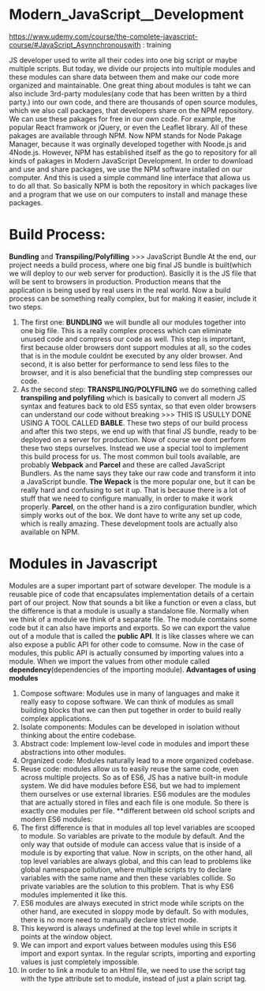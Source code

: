 # Modern_JavaScript__Development
https://www.udemy.com/course/the-complete-javascript-course/#JavaScript_Asynnchronouswith  : training

JS developer used to write all their codes into one big script  or maybe multiple scripts. But today, we divide our projects into multiple modules and these modules can share data between them and make our code more organized and maintainable.
One great thing about modules is taht we can also include 3rd-party modules(any code that has been written by a third party.) into our own code, and there are thousands of open source modules, which we also call packages, that developers share on the NPM repository. We can use these pakages for free in our own code.
For example, the popular React framwork or jQuery, or even the Leaflet library. All of these pakages are available through NPM. Now NPM stands for Node Pakage Manager, because it was orginally developed together with Noode.js and 4Node.js. However, NPM has established itself as the go to repository for all kinds of pakages in Modern JavaScript Development.
In order to download and use and share packages, we use the NPM software installed on our computer. And this is used a simple command line interface that allowa us to do all that.
So basically NPM is both the repository in which packages live and a program that we use on our computers to install and manage these packages.
# Build Process:
**Bundling** and **Transpiling/Polyfilling** >>> JavaScript Bundle
 At the end, our project needs a build process, where one big final JS bundle is built(which we will deploy to our web server for production). Basiclly it is the JS file that will be sent to browsers in production. Production means that the application is being used by real users in the real world. Now a build process can be something really complex, but for making it easier, include it two steps.
1. The first one: **BUNDLING** we will bundle all our modules together into one big file.
This is a really complex process which can eliminate unused code and compress our code as well. This step is imprortant, first because older browsers dont support modules at all, so the codes that is in the module couldnt be executed by any older browser. And second, it is also better for performance to send less files to the browser, and it is also beneficial that the bundling step compresses our code. 
2. As the second step: **TRANSPILING/POLYFILING** we do something called **transpiling and polyfiling** which is basically to convert all modern JS syntax and features back to old ES5 syntax, so that even older browsers can understand our code without breaking >>> THIS IS USULLY DONE USING A TOOL CALLED **BABLE**.
These two steps of our build process and after this two steps, we end up with that final JS bundle, ready to be deployed on a server for production. Now of course we dont perform these two steps ourselves. Instead we use a special tool to implement this build process for us.
The most common buil tools available, are probably **Webpack** and **Parcel** and these are called JavaScript Bundlers. As the name says they take our raw code and transform it into a JavaScript bundle. 
**The Wepack**  is the more popular one, but it can be really hard and confusing to set it up. That is because there is a lot of stuff that we need to configure manually, in order to make it work properly.
**Parcel**, on the other hand is a ziro configuration bundler, which simply works out of the box. We dont have to write any set up code, which is really amazing.
These development tools are actually also available on NPM.
# Modules in Javascript
Modules are a super important part of sotware developer.
The module is a reusable pice of code that encapsulates implementation details of a certain part of our project. Now that sounds a bit like a function or even a class, but the difference is that a module is usually a standalone file. Normally when we think of a module we think of a separate file. The module comtains some code but it can also have imports and exports. So we can export the value out of a module that is called the **public API**. It is like classes where we can also expose a public API for other code to comsume. Now in the case of modules, this public API is actually consumed by importing values into a module.
When we import the values from other module called **dependency**(dependencies of the importing module).
**Advantages of using modules**
1. Compose software: Modules use in many of languages and make it really easy to copose software. We can think of modules as small building blocks that we can then put together in order to build really complex applications.
2. Isolate components: Modules can be developed in isolation without thinking about the entire codebase.
3. Abstract code: Implement low-level code in modules and import these abstractions into other modules.
4. Organized code: Modules naturally lead to a more organized codebase.
5. Reuse code: modules allow us to easily reuse the same code, even across multiple projects.
So as of ES6, JS has a native built-in module system. We did have modules before ES6, but we had to implement them ourselves or use external libraries.
ES6 modules are the modules that are actually stored in files and each file is one module. So there is exactly one modules per file.
**different between old school scripts and modern ES6 modules:
1.	The first difference is that in modules all top level variables are scooped to module. So variables are private to the module by default. And the only way that outside of module can access value that is inside of a module is by exporting that value. Now in scripts, on the other hand, all top level variables are always global, and this can lead to problems like global namespace pollution, where multiple scripts try to declare variables with the same name and then these variables collide. So private variables are the solution to this problem. That is why ES6 modules implemented it like this.
2.	ES6 modules are always executed in strict mode while scripts on the other hand, are executed in sloppy mode by default. So with modules, there is no more need to manually declare strict mode.
3.	This keyword is always undefined at the top level while in scripts it points at the window object.
4.	We can import and export values between modules using this ES6 import and export syntax. In the regular scripts, importing and exporting values is just completely impossible.
5.	In order to link a module to an Html file, we need to use the script tag with the type attribute set to module, instead of just a plain script tag.<script> for Script, <script type=”module”>.
6.	About downloading the module files themselves, it always automatically happens in an asynchronous way. But regular script are downloaded by default in a blocking synchronous way. Unless we use the async or differ attributes on the script tag.
# modules behind the scenes:
For instance, we import some values from modules to another. When a piece of the code is executed, the first step is to parse that code. The parsing means to just read the code but without executing it. And this is the moment in which 


